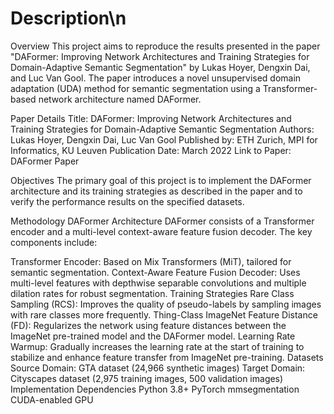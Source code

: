# Description\n
Overview
This project aims to reproduce the results presented in the paper "DAFormer: Improving Network Architectures and Training Strategies for Domain-Adaptive Semantic Segmentation" by Lukas Hoyer, Dengxin Dai, and Luc Van Gool. The paper introduces a novel unsupervised domain adaptation (UDA) method for semantic segmentation using a Transformer-based network architecture named DAFormer.

Paper Details
Title: DAFormer: Improving Network Architectures and Training Strategies for Domain-Adaptive Semantic Segmentation
Authors: Lukas Hoyer, Dengxin Dai, Luc Van Gool
Published by: ETH Zurich, MPI for Informatics, KU Leuven
Publication Date: March 2022
Link to Paper: DAFormer Paper

Objectives
The primary goal of this project is to implement the DAFormer architecture and its training strategies as described in the paper and to verify the performance results on the specified datasets.

Methodology
DAFormer Architecture
DAFormer consists of a Transformer encoder and a multi-level context-aware feature fusion decoder. The key components include:

Transformer Encoder: Based on Mix Transformers (MiT), tailored for semantic segmentation.
Context-Aware Feature Fusion Decoder: Uses multi-level features with depthwise separable convolutions and multiple dilation rates for robust segmentation.
Training Strategies
Rare Class Sampling (RCS): Improves the quality of pseudo-labels by sampling images with rare classes more frequently.
Thing-Class ImageNet Feature Distance (FD): Regularizes the network using feature distances between the ImageNet pre-trained model and the DAFormer model.
Learning Rate Warmup: Gradually increases the learning rate at the start of training to stabilize and enhance feature transfer from ImageNet pre-training.
Datasets
Source Domain: GTA dataset (24,966 synthetic images)
Target Domain: Cityscapes dataset (2,975 training images, 500 validation images)
Implementation
Dependencies
Python 3.8+
PyTorch
mmsegmentation
CUDA-enabled GPU
